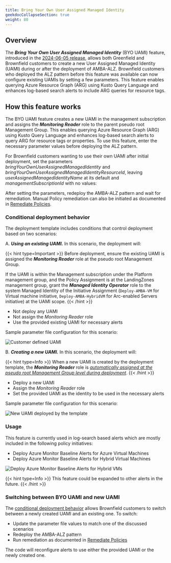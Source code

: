 ```yaml
---
title: Bring Your Own User Assigned Managed Identity
geekdocCollapseSection: true
weight: 80
---
```


## Overview

The ***Bring Your Own User Assigned Managed Identity*** (BYO UAMI) feature, introduced in the [2024-06-05 release](../../Overview/Whats-New#2024-06-05), allows both Greenfield and Brownfield customers to create a new User Assigned Managed Identity (UAMI) during or after the deployment of AMBA-ALZ. Brownfield customers who deployed the ALZ pattern before this feature was available can now configure existing UAMIs by setting a few parameters. This feature enables querying Azure Resource Graph (ARG) using Kusto Query Language and enhances log-based search alerts to include ARG queries for resource tags.

## How this feature works

The BYO UAMI feature creates a new UAMI in the management subscription and assigns the ***Monitoring Reader*** role to the parent pseudo root Management Group. This enables querying Azure Resource Graph (ARG) using Kusto Query Language and enhances log-based search alerts to query ARG for resource tags or properties. To use this feature, enter the necessary parameter values before deploying the ALZ pattern.

For Brownfield customers wanting to use their own UAMI after initial deployment, set the parameters _bringYourOwnUserAssignedManagedIdentity_ and _bringYourOwnUserAssignedManagedIdentityResourceId_, leaving _userAssignedManagedIdentityName_ at its default and _managementSubscriptionId_ with no values:

After setting the parameters, redeploy the AMBA-ALZ pattern and wait for remediation. Manual Policy remediation can also be initiated as documented in [Remediate Policies](../deploy/Remediate-Policies).

### Conditional deployment behavior

The deployment template includes conditions that control deployment based on two scenarios:

A. ***Using an existing UAMI.*** In this scenario, the deployment will:

{{< hint type=Important >}}
Before deployment, ensure the existing UAMI is assigned the ***Monitoring Reader*** role at the pseudo root Management Group.

If the UAMI is within the Management subscription under the Platform management group, and the Policy Assignment is at the LandingZones management group, grant the ***Managed Identity Operator*** role to the system Managed Identity of the Initiative Assignment (```Deploy-AMBA-VM``` for Virtual machine initiative, ```Deploy-AMBA-HybridVM``` for Arc-enabled Servers initiative) at the UAMI scope.
{{< /hint >}}

- Not deploy any UAMI
- Not assign the _Monitoring Reader_ role
- Use the provided existing UAMI for necessary alerts

Sample parameter file configuration for this scenario:

  ![Customer defined UAMI](../../media/alz-UAMI-Param-Example-1.png)

B. ***Creating a new UAMI.*** In this scenario, the deployment will:

{{< hint type=Info >}}
When a new UAMI is created by the deployment template, the ***Monitoring Reader*** role is <ins>*automatically assigned at the pseudo root Management Group level during deployment*</ins>.
{{< /hint >}}

- Deploy a new UAMI
- Assign the *Monitoring Reader* role
- Set the provided UAMI as the identity to be used in the necessary alerts

Sample parameter file configuration for this scenario:

  ![New UAMI deployed by the template](../../media/alz-UAMI-Param-Example-2.png)

### Usage

This feature is currently used in log-search based alerts which are mostly included in the following policy initiatives:

- Deploy Azure Monitor Baseline Alerts for Azure Virtual Machines
- Deploy Azure Monitor Baseline Alerts for Hybrid Virtual Machines

![Deploy Azure Monitor Baseline Alerts for Hybrid VMs](../../media/deploy-HybridVM-Alerts.png)

{{< hint type=Info >}}
This feature could be expanded to other alerts in the future.
{{< /hint >}}

### Switching between BYO UAMI and new UAMI

The [conditional deployment behavior](../Bring-your-own-Managed-Identity#conditional-deployment-behavior) allows Brownfield customers to switch between a newly created UAMI and an existing one. To switch:

- Update the parameter file values to match one of the discussed scenarios
- Redeploy the AMBA-ALZ pattern
- Run remediation as documented in [Remediate Policies](../deploy/Remediate-Policies)

The code will reconfigure alerts to use either the provided UAMI or the newly created one.
